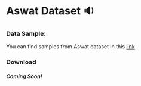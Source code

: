 # Aswat Dataset :sound:

<!--
**AswatDataset/AswatDataset** is a ✨ _special_ ✨ repository because its `README.md` (this file) appears on your GitHub profile.

Here are some ideas to get you started:

- 🔭 I’m currently working on ...
- 🌱 I’m currently learning ...
- 👯 I’m looking to collaborate on ...
- 🤔 I’m looking for help with ...
- 💬 Ask me about ...
- 📫 How to reach me: ...
- 😄 Pronouns: ...
- ⚡ Fun fact: ...
-->

### Data Sample:
You can find samples from Aswat dataset in this [link](https://drive.google.com/drive/folders/1aDLOKXwU5UjaQE3MoK4I_0RagQbQ8oFC?usp=sharing)
### Download

##### Coming Soon!

